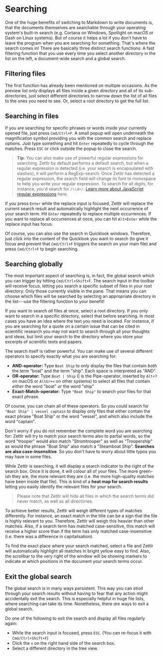# Searching

One of the huge benefits of switching to Markdown to write documents is, that the documents themselves are searchable through your operating system's built-in search (e.g. Cortana on Windows, Spotlight on macOS or Dash on Linux systems). But of course it helps a lot if you don't have to leave the program when you are searching for something. That's where the search comes in! There are basically three distinct search functions: A fast filtering function that you use every time you select another directory in the list on the left, a document-wide search and a global search.

## Filtering files

The first function has already been mentioned on multiple occasions. As the preview list only displays all files inside a given directory and all of its sub-directories, just select different directories to narrow down the list of all files to the ones you need to see. Or, select a root directory to get the full list.

## Searching in files

If you are searching for specific phrases or words inside your currently opened file, just press `Cmd/Ctrl+F`. A small popup will open underneath the magnification symbol providing you with the common search and replace options. Just type something and hit `Enter` repeatedly to cycle through the matches. Press `ESC` or click outside the popup to close the search.

> **Tip**: You can also make use of powerful regular expressions for searching. Zettlr by default performs a default search, but when a regular expression is detected (i.e. your search is encapsulated with slashes), it will perform a RegExp-search. Once Zettlr has detected a regular expression, the search field will change its font to monospace to help you write your regular expression. To search for all digits, for instance, you'd search for `/\\d+/`. [Learn more about JavaScript regular expressions](https://codeburst.io/javascript-learn-regular-expressions-for-beginners-bb6107015d91) here.

If you press `Enter` while the replace input is focused, Zettlr will replace the current search result and automatically highlight the next occurrence of your search term. Hit `Enter` repeatedly to replace multiple occurrences. If you want to replace all occurrences at once, you can hit `Alt+Enter` while the replace input has focus.

Of course, you can also use the search in Quicklook windows. Therefore, just click into the content of the Quicklook you want to search (to give it focus and prevent that `Cmd/Ctrl+F` triggers the search on your main file) and press `Cmd/Ctrl+F` to begin searching.

## Searching globally

The most important aspect of searching is, in fact, the global search which you can trigger by hitting `Cmd/Ctrl+Shift+F`. The search input in the toolbar will receive focus, letting you search a specific subset of files in your root directory: Only those currently visible in the pane. That means you can choose which files will be searched by selecting an appropriate directory in the list---use the filtering function to your benefit!

If you want to search _all_ files at once, select a root directory. If you only want to search in a specific directory, select that before searching. In most cases you have an idea where the text you need is located. For instance, if you are searching for a quote on a certain issue that can be cited in scientific research you may not want to search through all your thoughts and ideas, but limit your search to the directory where you store your excerpts of scientific texts and papers.

The search itself is rather powerful. You can make use of several different operators to specify exactly what you are searching for:

* **AND-operator:** Type `Boat Ship` to only display the files that contain _both_ the term "boat" and the term "ship". Each space is interpreted as "AND".
* **OR-operator:** Type `Boat | Ship` (| is the Pipe-operator, inserted by `Alt+7` on macOS or `AltGr+<` on other systems) to select all files that contain _either_ the word "boat" _or_ the word "ship"
* **Exact-Match-operator:** Type `"Boat Ship"` to search your files for that exact phrase.

Of course, you can chain all of these operators. So you could search for `"Boat Ship" | vessel captain` to display only files that either contain the exact phrase "Boat Ship" or the word "vessel", and which also include the word "captain".

Don't worry if you do not remember the complete word you are searching for: Zettlr will try to match your search terms also to partial words, so the word "trooper" would also match "Stromtrooper" as well as "Troopership" as would the phrase "Boat Ship" also match a "Steamboat Ship". **Searches are also case-insensitive**. So you don't have to worry about little typos you may have in some files.

While Zettlr is searching, it will display a search indicator to the right of the search box. Once it is done, it will colour all of your files. The more green-ish they are, the more relevant they are (i.e. the more high-quality matches have been inside that file). This is kind of a **heat map for search results** letting you easily identify the relevant files for your search.

> Please note that Zettlr will hide all files in which the search terms did never match, as well as all directories.

To achieve better results, Zettlr will weigh different types of matches differently. For instance, an exact match in the title can be a sign that the file is highly relevant to you. Therefore, Zettlr will weigh this heavier than other matches. Also, if a search term has matched case-sensitive, this match will receive a higher score than if the term has only matched case-insensitive (i.e. there was a difference in capitalisation).

To find the exact place where your search matched, select a file and Zettlr will automatically highlight all matches in bright yellow easy to find. Also, the scrollbar to the very right of the window will be showing markers to indicate at which positions in the document your search terms occur.

## Exit the global search

The global search is in many ways persistent. This way you can stroll through your search results without having to fear that any action might accidentally exit the search. This is especially helpful in huge file lists, where searching can take its time. Nonetheless, there _are_ ways to exit a global search.

Do one of the following to exit the search and display all files regularly again:

* While the search input is focused, press `ESC`. (You can re-focus it with `Cmd/Ctrl+Shift+F`)
* Click the `x` on the right hand side of the search box.
* Select a different directory in the tree view.